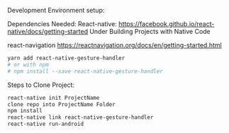 Development Environment setup:

Dependencies Needed:
React-native:
https://facebook.github.io/react-native/docs/getting-started Under Building Projects with Native Code

react-navigation
https://reactnavigation.org/docs/en/getting-started.html
```bash
yarn add react-native-gesture-handler
# or with npm
# npm install --save react-native-gesture-handler
```

Steps to Clone Project:
```bash
react-native init ProjectName
clone repo into ProjectName Folder
npm install
react-native link react-native-gesture-handler
react-native run-android
```
